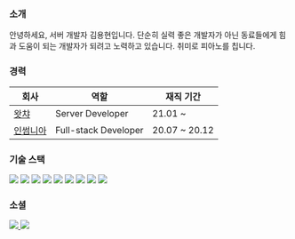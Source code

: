 ### 소개

안녕하세요, 서버 개발자 김용현입니다. 단순히 실력 좋은 개발자가 아닌 동료들에게 힘과 도움이 되는 개발자가 되려고 노력하고 있습니다. 취미로 피아노를 칩니다.

### 경력

|회사|역할|재직 기간|
|---|---|---|
| [왓챠](https://www.watcha.com/) | Server Developer | 21.01 ~ |
| [인썸니아](https://insomenia.com/) | Full-stack Developer | 20.07 ~ 20.12 |

### 기술 스택

<section>
  <img src="https://img.shields.io/badge/Ruby-%23CC342D?style=flat&logo=ruby&logoColor=white"/>
  <img src="https://img.shields.io/badge/Go-29beb0?style=flat&logo=go&logoColor=white"/>
  <img src="https://img.shields.io/badge/TypeScript-007acc?style=flat&logo=typescript&logoColor=white"/>
  <img src="https://img.shields.io/badge/Kotlin-%230095D5?style=flat&logo=kotlin&logoColor=white"/>
  <img src="https://img.shields.io/badge/Rails-%23CC0000?style=flat&logo=ruby-on-rails&logoColor=white"/>
  <img src="https://img.shields.io/badge/NestJS-%23E0234E?style=flat&logo=nestjs&logoColor=white"/>
  <img src="https://img.shields.io/badge/Spring-%236DB33F?style=flat&logo=spring&logoColor=white"/>
  <img src="https://img.shields.io/badge/Kubernetes-%23326ce5?style=flat&logo=kubernetes&logoColor=white"/>
  <img src="https://img.shields.io/badge/ArgoCD-EF7B4D?style=flat&logo=argo&logoColor=white"/>
</section>

### 소셜

<section>
  <a href="mailto:sakiss4774@gmail.com">
    <img src="https://img.shields.io/badge/Gmail-D14836?style=flat&logo=gmail&logoColor=white"/>
  </a>
  <a href="https://www.linkedin.com/in/yonghyun-kim-b3a227246/" target="_blank">
    <img src="https://img.shields.io/badge/LinkedIn-0077B5?style=flat&logo=linkedin&logoColor=white"/>
  </a>
</section>
